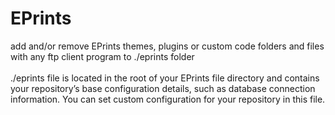 # EPrints

add and/or remove EPrints themes, plugins or custom code folders and files with any ftp client program to ./eprints folder
<br /><br />./eprints file is located in the root of your EPrints file directory and contains your repository’s base configuration details, such as database connection information.
You can set custom configuration for your repository in this file.